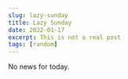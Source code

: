 ```yaml
---
slug: lazy-sunday
title: Lazy Sunday
date: 2022-01-17
excerpt: This is not a real post
tags: [random]
---
```


No news for today.
